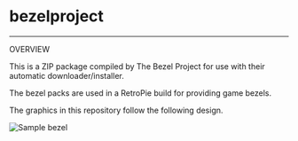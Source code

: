 # bezelproject

-------
OVERVIEW

This is a ZIP package compiled by The Bezel Project for use with their automatic downloader/installer.

The bezel packs are used in a RetroPie build for providing game bezels.

The graphics in this repository follow the following design.

![Sample bezel](https://github.com/thebezelproject/bezelprojectSA-N64/blob/master/retroarch/overlay/GameBezels/N64/007%20-%20GoldenEye%20(USA).png?raw=true)
